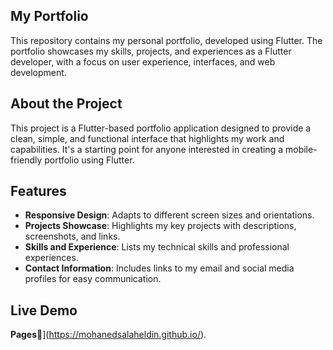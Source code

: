 ## My Portfolio

This repository contains my personal portfolio, developed using Flutter. The portfolio showcases my skills, projects, and experiences as a Flutter developer, with a focus on user experience, interfaces, and web development.

## About the Project

This project is a Flutter-based portfolio application designed to provide a clean, simple, and functional interface that highlights my work and capabilities. It's a starting point for anyone interested in creating a mobile-friendly portfolio using Flutter.

## Features

- **Responsive Design**: Adapts to different screen sizes and orientations.
- **Projects Showcase**: Highlights my key projects with descriptions, screenshots, and links.
- **Skills and Experience**: Lists my technical skills and professional experiences.
- **Contact Information**: Includes links to my email and social media profiles for easy communication.

## Live Demo
**Pages🔻**](https://mohanedsalaheldin.github.io/).
 
 
